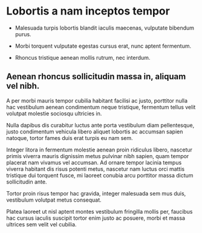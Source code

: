 # Lobortis a nam inceptos tempor

- Malesuada turpis lobortis blandit iaculis maecenas, vulputate bibendum purus.

- Morbi torquent vulputate egestas cursus erat, nunc aptent fermentum.

- Rhoncus tristique aenean mollis rutrum, nec interdum.

## Aenean rhoncus sollicitudin massa in, aliquam vel nibh.

A per morbi mauris tempor cubilia habitant facilisi ac justo, porttitor nulla hac vestibulum aenean condimentum neque tristique, fermentum tellus velit volutpat molestie sociosqu ultricies in.

Nulla dapibus dis curabitur luctus ante porta vestibulum diam pellentesque, justo condimentum vehicula libero aliquet lobortis ac accumsan sapien natoque, tortor fames duis erat turpis eu nam sem.

Integer litora in fermentum molestie aenean proin ridiculus libero, nascetur primis viverra mauris dignissim metus pulvinar nibh sapien, quam tempor placerat nam vivamus vel accumsan. Ad ornare tempor lacinia tempus viverra habitant dis risus potenti metus, nascetur nam luctus orci mattis tristique dui torquent fusce, mi laoreet conubia arcu porttitor massa dictum sollicitudin ante.

Tortor proin risus tempor hac gravida, integer malesuada sem mus duis, vestibulum volutpat metus consequat.

Platea laoreet ut nisl aptent montes vestibulum fringilla mollis per, faucibus hac cursus iaculis suscipit tortor enim justo ac posuere, morbi et massa ultrices sem velit vel cubilia.
